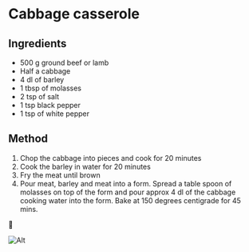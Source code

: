 # Cabbage casserole

## Ingredients
- 500 g ground beef or lamb
- Half a cabbage
- 4 dl of barley
- 1 tbsp of molasses
- 2 tsp of salt
- 1 tsp black pepper
- 1 tsp of white pepper


## Method

1. Chop the cabbage into pieces and cook for 20 minutes
2. Cook the barley in water for 20 minutes
3. Fry the meat until brown
4. Pour meat, barley and meat into a form. Spread a table spoon of molasses on top of the form and pour approx 4 dl of the cabbage cooking water into the form. Bake at 150 degrees centigrade for 45 mins.



![Alt](https://raw.github.com/nali/versioned-cookbook/master/pictures/cabbage.jpg)
